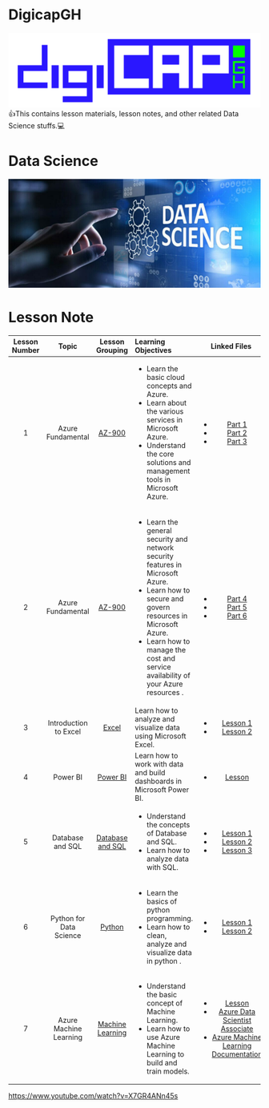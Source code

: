 # DigicapGH
![foo](https://github.com/gkwoode/DigicapGH/blob/main/DigiCAP.png)
:+1:This contains lesson materials, lesson notes, and other related Data Science stuffs.:computer:

# Data Science
![foo](https://github.com/gkwoode/DigicapGH/blob/main/datascience.jpeg)

# Lesson Note
| Lesson Number | Topic | Lesson Grouping | Learning Objectives | Linked Files |
| :-----: | :-----: | :-----: | :----- | :-----: |
| 1 | Azure Fundamental | [AZ-900](1-Azure-Fundamentals/README.md)  | <ul><li>Learn the basic cloud concepts and Azure.</li><li>Learn about the various services in Microsoft Azure.</li><li>Understand the core solutions and management tools in Microsoft Azure.</li></ul> | <ul><li>[Part 1](https://docs.microsoft.com/en-us/learn/paths/az-900-describe-cloud-concepts/)</li><li>[Part 2](https://docs.microsoft.com/en-us/learn/paths/az-900-describe-core-azure-services/)</li><li>[Part 3](https://docs.microsoft.com/en-us/learn/paths/az-900-describe-core-solutions-management-tools-azure/)</li></ul> |
| 2 | Azure Fundamental | [AZ-900](1-Azure-Fundamentals/README.md) | <ul><li>Learn the general security and network security features in Microsoft Azure.</li><li>Learn how to secure and govern resources in Microsoft Azure.</li><li>Learn how to manage the cost and service availability of your Azure resources .</li></ul> | <ul><li>[Part 4](https://docs.microsoft.com/en-us/learn/paths/az-900-describe-general-security-network-security-features/)</li><li>[Part 5](https://docs.microsoft.com/en-us/learn/paths/az-900-describe-identity-governance-privacy-compliance-features/)</li><li>[Part 6](https://docs.microsoft.com/en-us/learn/paths/az-900-describe-azure-cost-management-service-level-agreements/)</li></ul> |
| 3 | Introduction to Excel | [Excel](2-Excel/README.md) | Learn how to analyze and visualize data using Microsoft Excel. | <ul><li>[Lesson 1](https://www.youtube.com/watch?v=K74_FNnlIF8)</li><li>[Lesson 2](https://www.youtube.com/watch?v=xhFDYKqWlqw)</li></ul> |
| 4 | Power BI | [Power BI](3-Power-BI/README.md) | Learn how to work with data and build dashboards in Microsoft Power BI. | <ul><li>[Lesson](https://www.youtube.com/watch?v=AGrl-H87pRU)</li></ul> |
| 5 | Database and SQL | [Database and SQL](4-Database-and-SQL/README.md) | <ul><li>Understand the concepts of Database and SQL.</li><li>Learn how to analyze data with SQL.</li></ul> | <ul><li>[Lesson 1](https://www.analyticsvidhya.com/blog/2021/06/sql-for-data-science-a-beginners-guide/)</li><li>[Lesson 2](https://www.youtube.com/watch?v=sTiWTx0ifaM)</li><li>[Lesson 3](https://www.youtube.com/watch?v=uGkIhx8KhbU)</li></ul> |
| 6 | Python for Data Science | [Python](5-Python/README.md) | <ul><li>Learn the basics of python programming.</li><li>Learn how to clean, analyze and visualize data in python .</li></ul> | <ul><li>[Lesson 1](https://www.youtube.com/watch?v=_uQrJ0TkZlc)</li><li>[Lesson 2](https://www.youtube.com/watch?v=-o3AxdVcUtQ&t=760s)</li></ul> |
| 7 | Azure Machine Learning  | [Machine Learning](6-Machine-Learning/README.md) | <ul><li>Understand the basic concept of Machine Learning.</li><li>Learn how to use Azure Machine Learning to build and train models.</li></ul> | <ul><li>[Lesson](https://www.geeksforgeeks.org/introduction-machine-learning/)</li><li>[Azure Data Scientist Associate](https://docs.microsoft.com/en-us/learn/certifications/azure-data-scientist/)</li><li>[Azure Machine Learning Documentation](https://docs.microsoft.com/en-us/azure/machine-learning/)</li></ul> |


https://www.youtube.com/watch?v=X7GR4ANn45s
